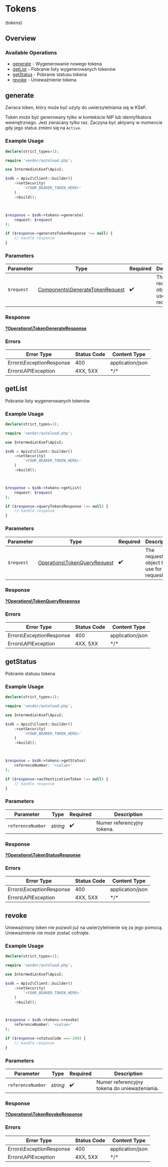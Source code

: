 # Tokens
(*tokens*)

## Overview

### Available Operations

* [generate](#generate) - Wygenerowanie nowego tokena
* [getList](#getlist) - Pobranie listy wygenerowanych tokenów
* [getStatus](#getstatus) - Pobranie statusu tokena
* [revoke](#revoke) - Unieważnienie tokena

## generate

Zwraca token, który może być użyty do uwierzytelniania się w KSeF.

Token może być generowany tylko w kontekście NIP lub identyfikatora wewnętrznego. Jest zwracany tylko raz. Zaczyna być aktywny w momencie gdy jego status zmieni się na `Active`.

### Example Usage

<!-- UsageSnippet language="php" operationID="token.generate" method="post" path="/api/v2/tokens" -->
```php
declare(strict_types=1);

require 'vendor/autoload.php';

use Intermedia\Ksef\Apiv2;

$sdk = Apiv2\Client::builder()
    ->setSecurity(
        '<YOUR_BEARER_TOKEN_HERE>'
    )
    ->build();



$response = $sdk->tokens->generate(
    request: $request
);

if ($response->generateTokenResponse !== null) {
    // handle response
}
```

### Parameters

| Parameter                                                                          | Type                                                                               | Required                                                                           | Description                                                                        |
| ---------------------------------------------------------------------------------- | ---------------------------------------------------------------------------------- | ---------------------------------------------------------------------------------- | ---------------------------------------------------------------------------------- |
| `$request`                                                                         | [Components\GenerateTokenRequest](../../Models/Components/GenerateTokenRequest.md) | :heavy_check_mark:                                                                 | The request object to use for the request.                                         |

### Response

**[?Operations\TokenGenerateResponse](../../Models/Operations/TokenGenerateResponse.md)**

### Errors

| Error Type               | Status Code              | Content Type             |
| ------------------------ | ------------------------ | ------------------------ |
| Errors\ExceptionResponse | 400                      | application/json         |
| Errors\APIException      | 4XX, 5XX                 | \*/\*                    |

## getList

Pobranie listy wygenerowanych tokenów

### Example Usage

<!-- UsageSnippet language="php" operationID="token.query" method="get" path="/api/v2/tokens" -->
```php
declare(strict_types=1);

require 'vendor/autoload.php';

use Intermedia\Ksef\Apiv2;

$sdk = Apiv2\Client::builder()
    ->setSecurity(
        '<YOUR_BEARER_TOKEN_HERE>'
    )
    ->build();



$response = $sdk->tokens->getList(
    request: $request
);

if ($response->queryTokensResponse !== null) {
    // handle response
}
```

### Parameters

| Parameter                                                                    | Type                                                                         | Required                                                                     | Description                                                                  |
| ---------------------------------------------------------------------------- | ---------------------------------------------------------------------------- | ---------------------------------------------------------------------------- | ---------------------------------------------------------------------------- |
| `$request`                                                                   | [Operations\TokenQueryRequest](../../Models/Operations/TokenQueryRequest.md) | :heavy_check_mark:                                                           | The request object to use for the request.                                   |

### Response

**[?Operations\TokenQueryResponse](../../Models/Operations/TokenQueryResponse.md)**

### Errors

| Error Type               | Status Code              | Content Type             |
| ------------------------ | ------------------------ | ------------------------ |
| Errors\ExceptionResponse | 400                      | application/json         |
| Errors\APIException      | 4XX, 5XX                 | \*/\*                    |

## getStatus

Pobranie statusu tokena

### Example Usage

<!-- UsageSnippet language="php" operationID="token.status" method="get" path="/api/v2/tokens/{referenceNumber}" -->
```php
declare(strict_types=1);

require 'vendor/autoload.php';

use Intermedia\Ksef\Apiv2;

$sdk = Apiv2\Client::builder()
    ->setSecurity(
        '<YOUR_BEARER_TOKEN_HERE>'
    )
    ->build();



$response = $sdk->tokens->getStatus(
    referenceNumber: '<value>'
);

if ($response->authenticationToken !== null) {
    // handle response
}
```

### Parameters

| Parameter                  | Type                       | Required                   | Description                |
| -------------------------- | -------------------------- | -------------------------- | -------------------------- |
| `referenceNumber`          | *string*                   | :heavy_check_mark:         | Numer referencyjny tokena. |

### Response

**[?Operations\TokenStatusResponse](../../Models/Operations/TokenStatusResponse.md)**

### Errors

| Error Type               | Status Code              | Content Type             |
| ------------------------ | ------------------------ | ------------------------ |
| Errors\ExceptionResponse | 400                      | application/json         |
| Errors\APIException      | 4XX, 5XX                 | \*/\*                    |

## revoke

Unieważniony token nie pozwoli już na uwierzytelnienie się za jego pomocą. Unieważnienie nie może zostać cofnięte.

### Example Usage

<!-- UsageSnippet language="php" operationID="token.revoke" method="delete" path="/api/v2/tokens/{referenceNumber}" -->
```php
declare(strict_types=1);

require 'vendor/autoload.php';

use Intermedia\Ksef\Apiv2;

$sdk = Apiv2\Client::builder()
    ->setSecurity(
        '<YOUR_BEARER_TOKEN_HERE>'
    )
    ->build();



$response = $sdk->tokens->revoke(
    referenceNumber: '<value>'
);

if ($response->statusCode === 200) {
    // handle response
}
```

### Parameters

| Parameter                                    | Type                                         | Required                                     | Description                                  |
| -------------------------------------------- | -------------------------------------------- | -------------------------------------------- | -------------------------------------------- |
| `referenceNumber`                            | *string*                                     | :heavy_check_mark:                           | Numer referencyjny tokena do unieważeniania. |

### Response

**[?Operations\TokenRevokeResponse](../../Models/Operations/TokenRevokeResponse.md)**

### Errors

| Error Type               | Status Code              | Content Type             |
| ------------------------ | ------------------------ | ------------------------ |
| Errors\ExceptionResponse | 400                      | application/json         |
| Errors\APIException      | 4XX, 5XX                 | \*/\*                    |